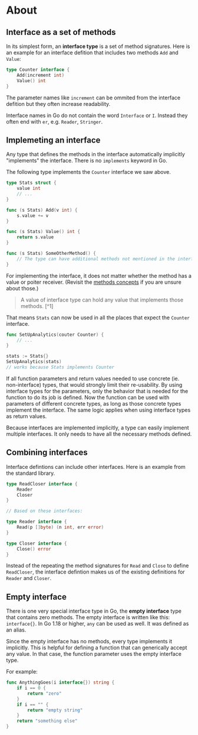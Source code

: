 # About

## Interface as a set of methods

In its simplest form, an **interface type** is a set of method signatures.
Here is an example for an interface defition that includes two methods `Add` and `Value`:

```go
type Counter interface {
    Add(increment int)
    Value() int
}
```

The parameter names like `increment` can be ommited from the interface defition but they often increase readability.

Interface names in Go do not contain the word `Interface` or `I`.
Instead they often end with `er`, e.g. `Reader`, `Stringer`.

## Implemeting an interface

Any type that defines the methods in the interface automatically implicitly "implements" the interface.
There is no `implements` keyword in Go.

The following type implements the `Counter` interface we saw above.

```go
type Stats struct {
    value int
    // ...
}

func (s Stats) Add(v int) {
    s.value += v
}

func (s Stats) Value() int {
    return s.value
}

func (s Stats) SomeOtherMethod() {
    // The type can have additional methods not mentioned in the interface.
}
```

For implementing the interface, it does not matter whether the method has a value or poiter receiver.
(Revisit the [methods concepts][concept-methods] if you are unsure about those.)

> A value of interface type can hold any value that implements those methods. [^1]

That means `Stats` can now be used in all the places that expect the `Counter` interface.

```go
func SetUpAnalytics(couter Counter) {
    // ...
}

stats := Stats{}
SetUpAnalytics(stats)
// works because Stats implements Counter
```

If all function parameters and return values needed to use concrete (ie. non-interface) types, that would strongly limit their re-usability.
By using interface types for the parameters, only the behavior that is needed for the function to do its job is defined.
Now the function can be used with parameters of different concrete types, as long as those concrete types implement the interface.
The same logic applies when using interface types as return values.

Because interfaces are implemented implicitly, a type can easily implement multiple interfaces.
It only needs to have all the necessary methods defined.

## Combining interfaces

Interface defintions can include other interfaces.
Here is an example from the standard library.

```go
type ReadCloser interface {
	Reader
	Closer
}

// Based on these interfaces:

type Reader interface {
	Read(p []byte) (n int, err error)
}

type Closer interface {
	Close() error
}
```

Instead of the repeating the method signatures for `Read` and `Close` to define `ReadCloser`, the interface defintion makes us of the existing definitions for `Reader` and `Closer`.

## Empty interface

There is one very special interface type in Go, the **empty interface** type that contains zero methods.
The empty interface is written like this: `interface{}`.
In Go 1.18 or higher, `any` can be used as well. It was defined as an alias.

Since the empty interface has no methods, every type implements it implicitly.
This is helpful for defining a function that can generically accept any value.
In that case, the function parameter uses the empty interface type.

For example:

```go
func AnythingGoes(i interface{}) string {
    if i == 0 {
        return "zero"
    }
    if i == "" {
        return "empty string"
    }
    return "something else"
}
```

[concept-methods]: /tracks/go/concepts/methods